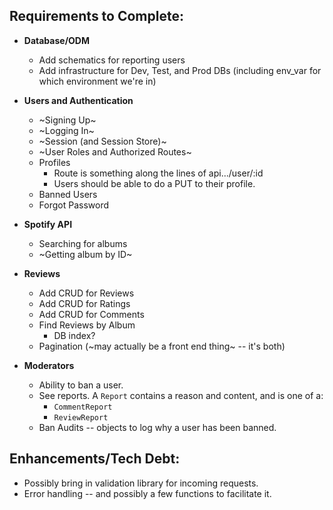 ## Requirements to Complete:

-   **Database/ODM**

    -   Add schematics for reporting users
    -   Add infrastructure for Dev, Test, and Prod DBs (including env_var for which environment we're in)

-   **Users and Authentication**

    -   ~Signing Up~
    -   ~Logging In~
    -   ~Session (and Session Store)~
    -   ~User Roles and Authorized Routes~
    -   Profiles
        -   Route is something along the lines of api.../user/:id
        -   Users should be able to do a PUT to their profile.
    -   Banned Users
    -   Forgot Password

-   **Spotify API**

    -   Searching for albums
    -   ~Getting album by ID~

-   **Reviews**

    -   Add CRUD for Reviews
    -   Add CRUD for Ratings
    -   Add CRUD for Comments
    -   Find Reviews by Album
        -   DB index?
    -   Pagination (~may actually be a front end thing~ -- it's both)

-   **Moderators**
    -   Ability to ban a user.
    -   See reports. A `Report` contains a reason and content, and is one of a:
        -   `CommentReport`
        -   `ReviewReport`
    -   Ban Audits -- objects to log why a user has been banned.

## Enhancements/Tech Debt:

-   Possibly bring in validation library for incoming requests.
-   Error handling -- and possibly a few functions to facilitate it.
